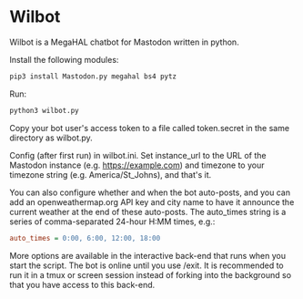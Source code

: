 # Wilbot
Wilbot is a MegaHAL chatbot for Mastodon written in python. 

Install the following modules:
```bash
pip3 install Mastodon.py megahal bs4 pytz
```
 
Run:
```bash
python3 wilbot.py
```

Copy your bot user's access token to a file called token.secret in the same directory as wilbot.py. 

Config (after first run) in wilbot.ini. Set instance_url to the URL of the Mastodon instance (e.g. https://example.com) and timezone to your timezone string (e.g. America/St_Johns), and that's it. 

You can also configure whether and when the bot auto-posts, and you can add an openweathermap.org API key and city name to have it announce the current weather at the end of these auto-posts. The auto_times string is a series of comma-separated 24-hour H:MM times, e.g.:
```ini
auto_times = 0:00, 6:00, 12:00, 18:00
```
 
More options are available in the interactive back-end that runs when you start the script. The bot is online until you use /exit. It is recommended to run it in a tmux or screen session instead of forking into the background so that you have access to this back-end.